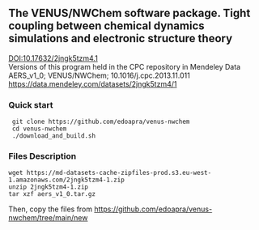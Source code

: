 ## The VENUS/NWChem software package. Tight coupling between chemical dynamics simulations and electronic structure theory  
[DOI:10.17632/2jngk5tzm4.1](http://dx.doi.org/10.17632/2jngk5tzm4.1)  
Versions of this program held in the CPC repository in Mendeley Data
 AERS_v1_0; VENUS/NWChem; 10.1016/j.cpc.2013.11.011  
https://data.mendeley.com/datasets/2jngk5tzm4/1

### Quick start
```
 git clone https://github.com/edoapra/venus-nwchem
 cd venus-nwchem
 ./download_and_build.sh
 ```
### Files Description
```
wget https://md-datasets-cache-zipfiles-prod.s3.eu-west-1.amazonaws.com/2jngk5tzm4-1.zip
unzip 2jngk5tzm4-1.zip
tar xzf aers_v1_0.tar.gz
```
Then, copy the files from https://github.com/edoapra/venus-nwchem/tree/main/new



